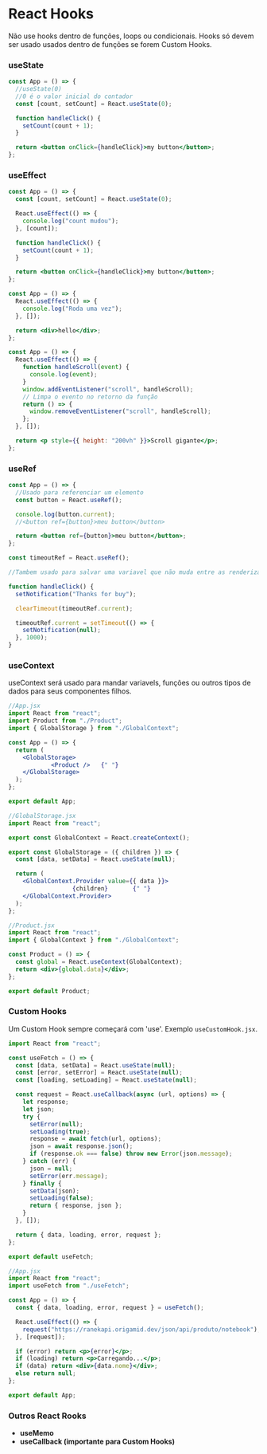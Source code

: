 # React Hooks

Não use hooks dentro de funções, loops ou condicionais.
Hooks só devem ser usado usados dentro de funções se forem Custom Hooks.

### **useState**

```jsx
const App = () => {
  //useState(0)
  //0 é o valor inicial do contador
  const [count, setCount] = React.useState(0);

  function handleClick() {
    setCount(count + 1);
  }

  return <button onClick={handleClick}>my button</button>;
};
```

### **useEffect**

```jsx
const App = () => {
  const [count, setCount] = React.useState(0);

  React.useEffect(() => {
    console.log("count mudou");
  }, [count]);

  function handleClick() {
    setCount(count + 1);
  }

  return <button onClick={handleClick}>my button</button>;
};
```

```jsx
const App = () => {
  React.useEffect(() => {
    console.log("Roda uma vez");
  }, []);

  return <div>hello</div>;
};
```

```jsx
const App = () => {
  React.useEffect(() => {
    function handleScroll(event) {
      console.log(event);
    }
    window.addEventListener("scroll", handleScroll);
    // Limpa o evento no retorno da função
    return () => {
      window.removeEventListener("scroll", handleScroll);
    };
  }, []);

  return <p style={{ height: "200vh" }}>Scroll gigante</p>;
};
```

### **useRef**

```jsx
const App = () => {
  //Usado para referenciar um elemento
  const button = React.useRef();

  console.log(button.current);
  //<button ref={button}>meu button</button>

  return <button ref={button}>meu button</button>;
};
```

```jsx
const timeoutRef = React.useRef();

//Tambem usado para salvar uma variavel que não muda entre as renderizações

function handleClick() {
  setNotification("Thanks for buy");

  clearTimeout(timeoutRef.current);

  timeoutRef.current = setTimeout(() => {
    setNotification(null);
  }, 1000);
}
```

### **useContext**

useContext será usado para mandar variavels, funções ou outros tipos de dados para seus componentes filhos.

```jsx
//App.jsx
import React from "react";
import Product from "./Product";
import { GlobalStorage } from "./GlobalContext";

const App = () => {
  return (
    <GlobalStorage>
            <Product />   {" "}
    </GlobalStorage>
  );
};

export default App;
```

```jsx
//GlobalStorage.jsx
import React from "react";

export const GlobalContext = React.createContext();

export const GlobalStorage = ({ children }) => {
  const [data, setData] = React.useState(null);

  return (
    <GlobalContext.Provider value={{ data }}>
                  {children}       {" "}
    </GlobalContext.Provider>
  );
};
```

```jsx
//Product.jsx
import React from "react";
import { GlobalContext } from "./GlobalContext";

const Product = () => {
  const global = React.useContext(GlobalContext);
  return <div>{global.data}</div>;
};

export default Product;
```

### **Custom Hooks**

Um Custom Hook sempre começará com 'use'. Exemplo `useCustomHook.jsx`.

```jsx
import React from "react";

const useFetch = () => {
  const [data, setData] = React.useState(null);
  const [error, setError] = React.useState(null);
  const [loading, setLoading] = React.useState(null);

  const request = React.useCallback(async (url, options) => {
    let response;
    let json;
    try {
      setError(null);
      setLoading(true);
      response = await fetch(url, options);
      json = await response.json();
      if (response.ok === false) throw new Error(json.message);
    } catch (err) {
      json = null;
      setError(err.message);
    } finally {
      setData(json);
      setLoading(false);
      return { response, json };
    }
  }, []);

  return { data, loading, error, request };
};

export default useFetch;
```

```jsx
//App.jsx
import React from "react";
import useFetch from "./useFetch";

const App = () => {
  const { data, loading, error, request } = useFetch();

  React.useEffect(() => {
    request("https://ranekapi.origamid.dev/json/api/produto/notebook");
  }, [request]);

  if (error) return <p>{error}</p>;
  if (loading) return <p>Carregando...</p>;
  if (data) return <div>{data.nome}</div>;
  else return null;
};

export default App;
```

### **Outros React Rooks**

- **useMemo**
- **useCallback (importante para Custom Hooks)**

